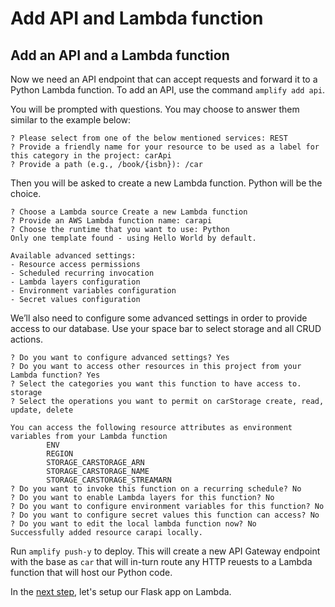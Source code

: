 # Add API and Lambda function


## Add an API and a Lambda function

Now we need an API endpoint that can accept requests and forward it to a Python Lambda function. To add an API, use the command `amplify add api`.

You will be prompted with questions. You may choose to answer them similar to the example below:

```shell
? Please select from one of the below mentioned services: REST
? Provide a friendly name for your resource to be used as a label for this category in the project: carApi
? Provide a path (e.g., /book/{isbn}): /car
```
Then you will be asked to create a new Lambda function. Python will be the choice.

```shell
? Choose a Lambda source Create a new Lambda function
? Provide an AWS Lambda function name: carapi
? Choose the runtime that you want to use: Python
Only one template found - using Hello World by default.

Available advanced settings:
- Resource access permissions
- Scheduled recurring invocation
- Lambda layers configuration
- Environment variables configuration
- Secret values configuration
```
We’ll also need to configure some advanced settings in order to provide access to our database. Use your space bar to select storage and all CRUD actions.

```shell
? Do you want to configure advanced settings? Yes
? Do you want to access other resources in this project from your Lambda function? Yes
? Select the categories you want this function to have access to. storage
? Select the operations you want to permit on carStorage create, read, update, delete

You can access the following resource attributes as environment variables from your Lambda function
        ENV
        REGION
        STORAGE_CARSTORAGE_ARN
        STORAGE_CARSTORAGE_NAME
        STORAGE_CARSTORAGE_STREAMARN
? Do you want to invoke this function on a recurring schedule? No
? Do you want to enable Lambda layers for this function? No
? Do you want to configure environment variables for this function? No
? Do you want to configure secret values this function can access? No
? Do you want to edit the local lambda function now? No
Successfully added resource carapi locally.
```

Run `amplify push-y` to deploy. This will create a new API Gateway endpoint with the base as `car` that will in-turn route any HTTP reuests to a Lambda function that will host our Python code.

In the [next step](./steps/python-lambda/04-edit-deploy-flask-app.md), let's setup our Flask app on Lambda. 